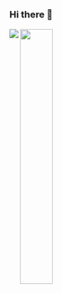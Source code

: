 ### Hi there 👋
<img align="left" src="https://github-readme-stats.vercel.app/api?username=srijan-keshri&show_icons=true&theme=radical)"/>
<img align="left" width="34%" src="https://github-readme-stats.vercel.app/api/top-langs/?username=srijan-keshri&layout=compact)](https://github.com/srijan-keshri/github-readme-stats"/>

